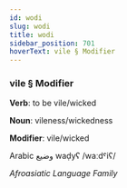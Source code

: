 ```yaml
---
id: wodi
slug: wodi
title: wodi
sidebar_position: 701
hoverText: vile § Modifier
---
```


### vile § Modifier

**Verb**: to be vile/wicked

**Noun**: vileness/wickedness

**Modifier**: vile/wicked

Arabic وضيع‎ waḍyʕ /waːdˤiʕ/

*Afroasiatic Language Family*